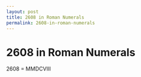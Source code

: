 ```yaml
---
layout: post
title: 2608 in Roman Numerals
permalink: 2608-in-roman-numerals
---
```


# 2608 in Roman Numerals

2608 = MMDCVIII
